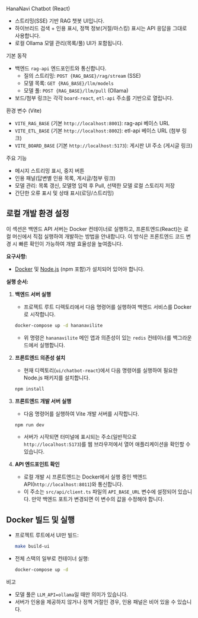HanaNavi Chatbot (React)

- 스트리밍(SSE) 기반 RAG 챗봇 UI입니다.
- 하이브리드 검색 + 인용 표시, 정책 정보(거절/마스킹) 표시는 API 응답을 그대로 사용합니다.
- 로컬 Ollama 모델 관리(목록/풀) UI가 포함됩니다.

기본 동작

- 백엔드 `rag-api` 엔드포인트와 통신합니다.
  - 질의 스트리밍: `POST {RAG_BASE}/rag/stream` (SSE)
  - 모델 목록: `GET {RAG_BASE}/llm/models`
  - 모델 풀: `POST {RAG_BASE}/llm/pull` (Ollama)
- 보드/첨부 링크는 각각 `board-react`, `etl-api` 주소를 기반으로 열립니다.

환경 변수 (Vite)

- `VITE_RAG_BASE` (기본 `http://localhost:8001`): rag-api 베이스 URL
- `VITE_ETL_BASE` (기본 `http://localhost:8002`): etl-api 베이스 URL (첨부 링크)
- `VITE_BOARD_BASE` (기본 `http://localhost:5173`): 게시판 UI 주소 (게시글 링크)

주요 기능

- 메시지 스트리밍 표시, 중지 버튼
- 인용 패널(답변별 인용 목록, 게시글/첨부 링크)
- 모델 관리: 목록 갱신, 모델명 입력 후 Pull, 선택한 모델 로컬 스토리지 저장
- 간단한 오류 표시 및 상태 표시(로딩/스트리밍)

## 로컬 개발 환경 설정

이 섹션은 백엔드 API 서버는 Docker 컨테이너로 실행하고, 프론트엔드(React)는 로컬 머신에서 직접 실행하여 개발하는 방법을 안내합니다. 이 방식은 프론트엔드 코드 변경 시 빠른 확인이 가능하여 개발 효율성을 높여줍니다.

**요구사항:**
- [Docker](https://www.docker.com/get-started) 및 [Node.js](https://nodejs.org/) (npm 포함)가 설치되어 있어야 합니다.

**실행 순서:**

1.  **백엔드 서버 실행**
    - 프로젝트 루트 디렉토리에서 다음 명령어를 실행하여 백엔드 서비스를 Docker로 시작합니다.
    ```bash
    docker-compose up -d hananavilite
    ```
    - 위 명령은 `hananavilite` 메인 앱과 의존성이 있는 `redis` 컨테이너를 백그라운드에서 실행합니다.

2.  **프론트엔드 의존성 설치**
    - 현재 디렉토리(`ui/chatbot-react`)에서 다음 명령어를 실행하여 필요한 Node.js 패키지를 설치합니다.
    ```bash
    npm install
    ```

3.  **프론트엔드 개발 서버 실행**
    - 다음 명령어를 실행하여 Vite 개발 서버를 시작합니다.
    ```bash
    npm run dev
    ```
    - 서버가 시작되면 터미널에 표시되는 주소(일반적으로 `http://localhost:5173`)를 웹 브라우저에서 열어 애플리케이션을 확인할 수 있습니다.

4.  **API 엔드포인트 확인**
    - 로컬 개발 시 프론트엔드는 Docker에서 실행 중인 백엔드 API(`http://localhost:8011`)와 통신합니다.
    - 이 주소는 `src/api/client.ts` 파일의 `API_BASE_URL` 변수에 설정되어 있습니다. 만약 백엔드 포트가 변경되면 이 변수의 값을 수정해야 합니다.

## Docker 빌드 및 실행

- 프로젝트 루트에서 UI만 빌드:
  ```bash
  make build-ui
  ```
- 전체 스택의 일부로 컨테이너 실행:
  ```bash
  docker-compose up -d
  ```

비고

- 모델 풀은 `LLM_API=ollama`일 때만 의미가 있습니다.
- 서버가 인용을 제공하지 않거나 정책 거절인 경우, 인용 패널은 비어 있을 수 있습니다.
